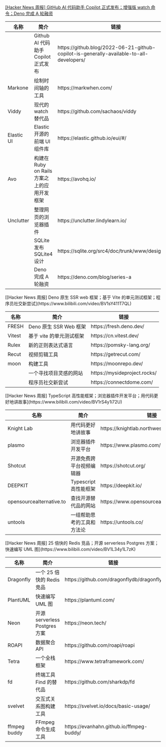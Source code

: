 [[Hacker News 周报] GitHub AI 代码助手 Copilot 正式发布；增强版 watch 命令；Deno 完成 A
轮融资](https://www.bilibili.com/video/BV1B3411u7ZG)
<table>
  <theader>
    <th>名称</th>
    <th>简介</th>
    <th>链接</th>
  </theader>
  <tbody>
    <tr>
      <td></td>
      <td>Github AI 代码助手 Copilot 正式发布</td>
      <td>https://github.blog/2022-06-21-github-copilot-is-generally-available-to-all-developers/</td>
    </tr><tr>
      <td>Markone</td>
      <td>绘制时间轴的工具</td>
      <td>https://markwhen.com/</td>
    </tr><tr>
      <td>Viddy</td>
      <td>现代的 watch 替代品</td>
      <td>https://github.com/sachaos/viddy</td>
    </tr><tr>
      <td>Elastic UI</td>
      <td>Elastic 开源的前端 UI 组件库</td>
      <td>https://elastic.github.io/eui/#/</td>
    </tr><tr>
      <td>Avo</td>
      <td>构建在 Ruby on Rails 方案之上的应用开发框架</td>
      <td>https://avohq.io/</td>
    </tr><tr>
      <td>Unclutter</td>
      <td>整理网页的浏览器插件</td>
      <td>https://unclutter.lindylearn.io/</td>
    </tr><tr>
      <td></td>
      <td>SQLite 发布 SQLite4 设计</td>
      <td>https://sqlite.org/src4/doc/trunk/www/design.wiki</td>
    </tr><tr>
      <td></td>
      <td>Deno 完成 A 轮融资</td>
      <td>https://deno.com/blog/series-a</td>
    </tr>
  </tbody>
</table>
[[Hacker News 周报] Deno 原生 SSR web 框架；基于 Vite
的单元测试框架；程序员社交新尝试](https://www.bilibili.com/video/BV1sY411T7QL)
<table>
  <theader>
    <th>名称</th>
    <th>简介</th>
    <th>链接</th>
  </theader>
  <tbody>
    <tr>
      <td>FRESH</td>
      <td>Deno 原生 SSR Web 框架</td>
      <td>https://fresh.deno.dev/</td>
    </tr><tr>
      <td>Vitest</td>
      <td>基于 vite 的单元测试框架</td>
      <td>https://cn.vitest.dev/</td>
    </tr><tr>
      <td>Rulex</td>
      <td>新的正则表达式语言</td>
      <td>https://pomsky-lang.org/</td>
    </tr><tr>
      <td>Recut</td>
      <td>视频剪辑工具</td>
      <td>https://getrecut.com/</td>
    </tr><tr>
      <td>moon</td>
      <td>构建工具</td>
      <td>https://moonrepo.dev/</td>
    </tr><tr>
      <td></td>
      <td>一个寻找项目灵感的网站</td>
      <td>https://mysideproject.rocks/</td>
    </tr><tr>
      <td></td>
      <td>程序员社交新尝试</td>
      <td>https://connectdome.com/</td>
    </tr>
  </tbody>
</table>
[[Hacker News 周报] TypeScript
高性能框架；浏览器插件开发平台；用代码更好地讲故事](https://www.bilibili.com/video/BV1rS4y1i72U)
<table>
  <theader>
    <th>名称</th>
    <th>简介</th>
    <th>链接</th>
  </theader>
  <tbody>
    <tr>
      <td>Knight Lab</td>
      <td>用代码更好地讲故事</td>
      <td>https://knightlab.northwestern.edu/projects/</td>
    </tr><tr>
      <td>plasmo</td>
      <td>浏览器插件开发平台</td>
      <td>https://www.plasmo.com/</td>
    </tr><tr>
      <td>Shotcut</td>
      <td>开源免费跨平台视频编辑器</td>
      <td>https://shotcut.org/</td>
    </tr><tr>
      <td>DEEPKIT</td>
      <td>Typescript 高性能框架</td>
      <td>https://deepkit.io/</td>
    </tr><tr>
      <td>opensourcealternative.to</td>
      <td>查找开源替代品的网站</td>
      <td>https://www.opensourcealternative.to/</td>
    </tr><tr>
      <td>untools</td>
      <td>一组帮助思考的工具和方法论</td>
      <td>https://untools.co/</td>
    </tr>
  </tbody>
</table>
[[Hacker News 周报] 25 倍快的 Redis 竞品；开源 serverless Postgres 方案；快速编写 UML
图](https://www.bilibili.com/video/BV1L34y1L7zK)
<table>
  <theader>
    <th>名称</th>
    <th>简介</th>
    <th>链接</th>
  </theader>
  <tbody>
    <tr>
      <td>Dragonfly</td>
      <td>一个 25 倍快的 Redis 竞品</td>
      <td>https://github.com/dragonflydb/dragonfly</td>
    </tr><tr>
      <td>PlantUML</td>
      <td>快速编写 UML 图</td>
      <td>https://plantuml.com/</td>
    </tr><tr>
      <td>Neon</td>
      <td>开源 serverless Postgres 方案</td>
      <td>https://neon.tech/</td>
    </tr><tr>
      <td>ROAPI</td>
      <td>数据聚合 API</td>
      <td>https://github.com/roapi/roapi</td>
    </tr><tr>
      <td>Tetra</td>
      <td>一个全栈框架</td>
      <td>https://www.tetraframework.com/</td>
    </tr><tr>
      <td>fd</td>
      <td>终端工具 Find 的替代品</td>
      <td>https://github.com/sharkdp/fd</td>
    </tr><tr>
      <td>svelvet</td>
      <td>交互式关系图构建工具</td>
      <td>https://svelvet.io/docs/basic-usage/</td>
    </tr><tr>
      <td>ffmpeg buddy</td>
      <td>FFmpeg 命令生成工具</td>
      <td>https://evanhahn.github.io/ffmpeg-buddy/</td>
    </tr>
  </tbody>
</table>